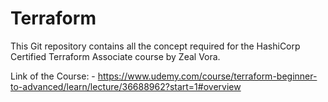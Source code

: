 # Terraform

This Git repository contains all the concept required for the HashiCorp Certified Terraform Associate course by Zeal Vora.

Link of the Course: - https://www.udemy.com/course/terraform-beginner-to-advanced/learn/lecture/36688962?start=1#overview
